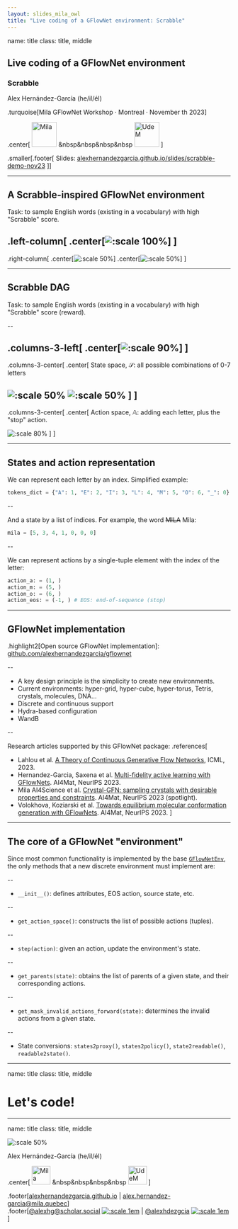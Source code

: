 ```yaml
---
layout: slides_mila_owl
title: "Live coding of a GFlowNet environment: Scrabble"
---
```


name: title
class: title, middle

## Live coding of a GFlowNet environment
### Scrabble

Alex Hernández-García (he/il/él)

.turquoise[Mila GFlowNet Workshop · Montreal · November th 2023]

.center[
<a href="https://mila.quebec/"><img src="../assets/images/slides/logos/mila-beige.png" alt="Mila" style="height: 4em"></a>
&nbsp&nbsp&nbsp&nbsp
<a href="https://www.umontreal.ca/"><img src="../assets/images/slides/logos/udem-white.png" alt="UdeM" style="height: 4em"></a>
]

.smaller[.footer[
Slides: [alexhernandezgarcia.github.io/slides/scrabble-demo-nov23](https://alexhernandezgarcia.github.io/slides/scrabble-demo-nov23)
]]

---

## A Scrabble-inspired GFlowNet environment

Task: to sample English words (existing in a vocabulary) with high "Scrabble" score.

.left-column[
.center[![:scale 100%](../assets/images/slides/scrabble/tiles.jpg)]
]
--
.right-column[
.center[![:scale 50%](../assets/images/slides/scrabble/scrabble_free.jpg)]
.center[![:scale 50%](../assets/images/slides/scrabble/scrabble_hope.jpg)]
]

---

## Scrabble DAG

Task: to sample English words (existing in a vocabulary) with high "Scrabble" score (reward).

--

.columns-3-left[
.center[![:scale 90%](../assets/images/slides/gfn-seq-design/flownet.gif)]
]
--
.columns-3-center[
.center[
State space, $\mathcal{S}$: all possible combinations of 0-7 letters

![:scale 50%](../assets/images/slides/scrabble/scrabble_free.jpg)
![:scale 50%](../assets/images/slides/scrabble/scrabble_hope.jpg)
]
]
--
.columns-3-center[
.center[
Action space, $\mathbb{A}$: adding each letter, plus the "stop" action.

![:scale 80%](../assets/images/slides/scrabble/action_space.png)
]
]

---

## States and action representation

We can represent each letter by an index. Simplified example:

```python
tokens_dict = {"A": 1, "E": 2, "I": 3, "L": 4, "M": 5, "O": 6, "_": 0}
```

--

And a state by a list of indices. For example, the word ~~MILA~~ Mila:

```python
mila = [5, 3, 4, 1, 0, 0, 0]
```

--

We can represent actions by a single-tuple element with the index of the letter:

```python
action_a: = (1, )
action_m: = (5, )
action_o: = (6, )
action_eos: = (-1, ) # EOS: end-of-sequence (stop)
```
---

## GFlowNet implementation

.highlight2[Open source GFlowNet implementation]: [github.com/alexhernandezgarcia/gflownet](https://github.com/alexhernandezgarcia/gflownet)

--

* A key design principle is the simplicity to create new environments.
* Current environments: hyper-grid, hyper-cube, hyper-torus, Tetris, crystals, molecules, DNA...
* Discrete and continuous support
* Hydra-based configuration
* WandB

--

Research articles supported by this GFlowNet package:
.references[
* Lahlou et al. [A Theory of Continuous Generative Flow Networks](https://arxiv.org/abs/2301.12594), ICML, 2023. 
* Hernandez-Garcia, Saxena et al. [Multi-fidelity active learning with GFlowNets](https://arxiv.org/abs/2306.11715). AI4Mat, NeurIPS 2023.
* Mila AI4Science et al. [Crystal-GFN: sampling crystals with desirable properties and constraints](https://arxiv.org/abs/2310.04925). AI4Mat, NeurIPS 2023 (spotlight).
* Volokhova, Koziarski et al. [Towards equilibrium molecular conformation generation with GFlowNets](https://arxiv.org/abs/2310.14782). AI4Mat, NeurIPS 2023.
]

---

## The core of a GFlowNet "environment"

Since most common functionality is implemented by the base [`GFlowNetEnv`](https://github.com/alexhernandezgarcia/gflownet/blob/main/gflownet/envs/base.py), the only methods that a new discrete environment must implement are:

--

* `__init__()`: defines attributes, EOS action, source state, etc.

--
* `get_action_space()`: constructs the list of possible actions (tuples).

--
* `step(action)`: given an action, update the environment's state.

--
* `get_parents(state)`: obtains the list of parents of a given state, and their corresponding actions.

--
* `get_mask_invalid_actions_forward(state)`: determines the invalid actions from a given state.

--
* State conversions: `states2proxy()`, `states2policy()`, `state2readable()`, `readable2state()`.

---

name: title
class: title, middle

# Let's code!

---

name: title
class: title, middle

![:scale 50%](../assets/images/slides/scrabble/tiles.jpg)

Alex Hernández-García (he/il/él)

.center[
<a href="https://mila.quebec/"><img src="../assets/images/slides/logos/mila-beige.png" alt="Mila" style="height: 3em"></a>
&nbsp&nbsp&nbsp&nbsp
<a href="https://www.umontreal.ca/"><img src="../assets/images/slides/logos/udem-white.png" alt="UdeM" style="height: 3em"></a>
]

.footer[[alexhernandezgarcia.github.io](https://alexhernandezgarcia.github.io/) | [alex.hernandez-garcia@mila.quebec](mailto:alex.hernandez-garcia@mila.quebec)]<br>
.footer[[@alexhg@scholar.social](https://scholar.social/@alexhg) [![:scale 1em](../assets/images/slides/misc/mastodon.png)](https://scholar.social/@alexhg) | [@alexhdezgcia](https://twitter.com/alexhdezgcia) [![:scale 1em](../assets/images/slides/misc/twitter.png)](https://twitter.com/alexhdezgcia)]


